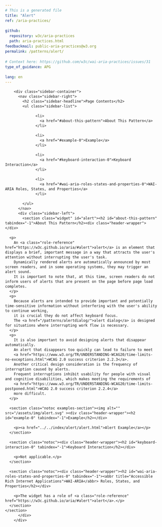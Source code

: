 ```yaml
---
# This is a generated file
title: "Alert"
ref: /aria-practices/

github:
  repository: w3c/aria-practices
  path: aria-practices.html
feedbackmail: public-aria-practices@w3.org
permalink: /patterns/alert/

# Context here: https://github.com/w3c/wai-aria-practices/issues/31
type_of_guidance: APG

lang: en
---
```



<link rel="stylesheet" href="/assets/styles.css">
<!-- Code highlighting styles -->
<link rel="stylesheet" href="/index/css/github.css">

<div>

        <div class="sidebar-container">
          <nav class="sidebar-right">
            <h2 class="sidebar-headline">Page Contents</h2>
            <ul class="sidebar-list">
              
                  <li>
                    <a href="#about-this-pattern">About This Pattern</a>
                  </li>
                 
                  <li>
                    <a href="#example-0">Example</a>
                  </li>
                 
                  <li>
                    <a href="#keyboard-interaction-0">Keyboard Interaction</a>
                  </li>
                 
                  <li>
                    <a href="#wai-aria-roles-states-and-properties-0">WAI-ARIA Roles, States, and Properties</a>
                  </li>
                
            </ul>
          </nav>
          <div class="sidebar-left">
            <section class="widget" id="alert"><h2 id="about-this-pattern" tabindex="-1">About This Pattern</h2><div class="header-wrapper"></div>
      
      <p>
        An <a class="role-reference" href="https://w3c.github.io/aria/#alert">alert</a> is an element that displays a brief, important message in a way that attracts the user's attention without interrupting the user's task.
        Dynamically rendered alerts are automatically announced by most screen readers, and in some operating systems, they may trigger an alert sound.
        It is important to note that, at this time, screen readers do not inform users of alerts that are present on the page before page load completes.
      </p>
      <p>
        Because alerts are intended to provide important and potentially time-sensitive information without interfering with the user's ability to continue working,
        it is crucial they do not affect keyboard focus.
        The <a href="/patterns/alertdialog/">alert dialog</a> is designed for situations where interrupting work flow is necessary.
      </p>
      <p>
        It is also important to avoid designing alerts that disappear automatically.
        An alert that disappears too quickly can lead to failure to meet
        <a href="https://www.w3.org/TR/UNDERSTANDING-WCAG20/time-limits-no-exceptions.html">WCAG 2.0 success criterion 2.2.3</a>.
        Another critical design consideration is the frequency of interruption caused by alerts.
        Frequent interruptions inhibit usability for people with visual and cognitive disabilities, which makes meeting the requirements of
        <a href="https://www.w3.org/TR/UNDERSTANDING-WCAG20/time-limits-postponed.html">WCAG 2.0 success criterion 2.2.4</a>
        more difficult.
      </p>

      <section class="notoc examples-section"><img alt="" src="/assets/img/alert.svg" ><div class="header-wrapper"><h2 id="example-0" tabindex="-1">Example</h2></div>
        
        <p><a href="../../index/alert/alert.html">Alert Example</a></p>
      </section>

      <section class="notoc"><div class="header-wrapper"><h2 id="keyboard-interaction-0" tabindex="-1">Keyboard Interaction</h2></div>
        
        <p>Not applicable.</p>
      </section>

      <section class="notoc"><div class="header-wrapper"><h2 id="wai-aria-roles-states-and-properties-0" tabindex="-1"><abbr title="Accessible Rich Internet Applications">WAI-ARIA</abbr> Roles, States, and Properties</h2></div>
        
        <p>The widget has a role of <a class="role-reference" href="https://w3c.github.io/aria/#alert">alert</a>.</p>
      </section>
    </section>
          </div>
        </div>
      
</div>
<script>
  var SkipToConfig = {
    settings: {
      skipTo: {
        displayOption: 'popup',
        attachElement: '#site-header',
        colorTheme: 'aria'
      }
    }
  };
</script>
<script src="/assets/skipto.min.js"></script>
